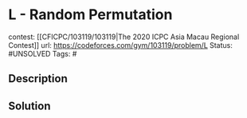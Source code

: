 # L - Random Permutation

contest: [[CFICPC/103119/103119|The 2020 ICPC Asia Macau Regional Contest]]
url: https://codeforces.com/gym/103119/problem/L
Status: #UNSOLVED
Tags: #

## Description

## Solution

